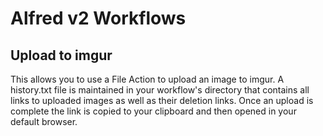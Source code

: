 Alfred v2 Workflows
===================

Upload to imgur
---------------

This allows you to use a File Action to upload an image to imgur. A history.txt file is maintained in your workflow's directory that contains all links to uploaded images as well as their deletion links. Once an upload is complete the link is copied to your clipboard and then opened in your default browser.
